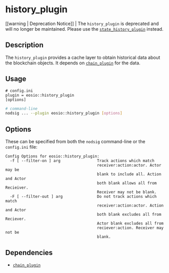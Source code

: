 # history_plugin

[[warning | Deprecation Notice]]
| The `history_plugin` is deprecated and will no longer be maintained. Please use the [`state_history_plugin`](../state_history_plugin/index.md) instead.

## Description

The `history_plugin` provides a cache layer to obtain historical data about the blockchain objects. It depends on [`chain_plugin`](../chain_plugin/index.md) for the data.

## Usage

```console
# config.ini
plugin = eosio::history_plugin
[options]
```
```sh
# command-line
nodsig ... --plugin eosio::history_plugin [options]
```

## Options

These can be specified from both the `nodsig` command-line or the `config.ini` file:

```console
Config Options for eosio::history_plugin:
  -f [ --filter-on ] arg                Track actions which match 
                                        receiver:action:actor. Actor may be 
                                        blank to include all. Action and Actor 
                                        both blank allows all from Recieiver. 
                                        Receiver may not be blank.
  -F [ --filter-out ] arg               Do not track actions which match 
                                        receiver:action:actor. Action and Actor
                                        both blank excludes all from Reciever. 
                                        Actor blank excludes all from 
                                        reciever:action. Receiver may not be 
                                        blank.
```

## Dependencies

* [`chain_plugin`](../chain_plugin/index.md)
